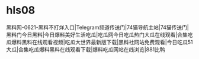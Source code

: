 # hls08
黑料网-0621-黑料不打烊入口|Telegram频道传送门|74猫导航主站|74猫传送门|黑料门今日黑料|今日爆料美好生活吃瓜|吃瓜网今日吃瓜热门大瓜在线观看|合集吃瓜爆料黑料在线观看视频|吃瓜大世界最新版下载|黑料社网站免费观看|今日吃瓜51大瓜|合集吃瓜爆料黑料在线观看下载|爆料吃瓜网站在线浏览|881比鸭
